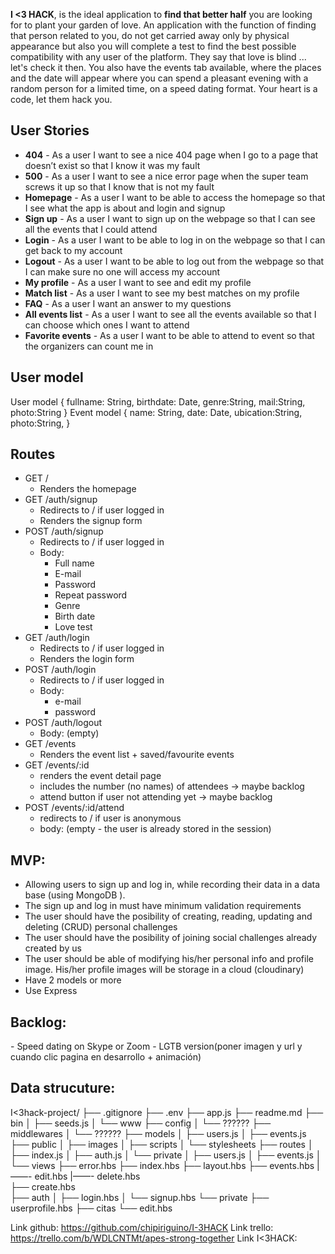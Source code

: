 **I <3 HACK**, is the ideal application to **find that better half** you are looking for to plant your garden of love. An application with the function of finding that person related to you, do not get carried away only by physical appearance but also you will complete a test to find the best possible compatibility with any user of the platform.
They say that love is blind ... let's check it then.
You also have the events tab available, where the places and the date will appear where you can spend a pleasant evening with a random person for a limited time, on a speed dating format.
Your heart is a code, let them hack you.


## User Stories
- **404** - As a user I want to see a nice 404 page when I go to a page that doesn’t exist so that I know it was my fault
- **500** - As a user I want to see a nice error page when the super team screws it up so that I know that is not my fault
- **Homepage** - As a user I want to be able to access the homepage so that I see what the app is about and login and signup
- **Sign up** - As a user I want to sign up on the webpage so that I can see all the events that I could attend
- **Login** - As a user I want to be able to log in on the webpage so that I can get back to my account
- **Logout** - As a user I want to be able to log out from the webpage so that I can make sure no one will access my account
- **My profile** - As a user I want to see and edit my profile
- **Match list** - As a user I want to see my best matches on my profile
- **FAQ** - As a user I want an answer to my questions
- **All events list** - As a user I want to see all the events available so that I can choose which ones I want to attend
- **Favorite events** - As a user I want to be able to attend to event so that the organizers can count me in


## User model
User model
{
fullname: String,
    birthdate: Date,
    genre:String,
    mail:String,
    photo:String
}
Event model
{
   name: String,
    date: Date,
    ubication:String,
    photo:String,
}


## Routes
- GET /
  - Renders the homepage
- GET /auth/signup
  - Redirects to / if user logged in
  - Renders the signup form
- POST /auth/signup
  - Redirects to / if user logged in
  - Body:
    - Full name
    - E-mail
    - Password
    - Repeat password
    - Genre
    - Birth date
    - Love test
- GET /auth/login
  - Redirects to / if user logged in
  - Renders the login form 
- POST /auth/login
  - Redirects to / if user logged in
  - Body:
    - e-mail
    - password
- POST /auth/logout
  - Body: (empty)
- GET /events
  - Renders the event list + saved/favourite events
- GET /events/:id
  - renders the event detail page
  - includes the number (no names) of attendees -> maybe backlog
  - attend button if user not attending yet -> maybe backlog
- POST /events/:id/attend
  - redirects to / if user is anonymous
  - body: (empty - the user is already stored in the session)



## <h2>MVP:</h2>
* Allowing users to sign up and log in, while recording their data in a data base (using MongoDB ).
* The sign up and log in must have minimum validation requirements
* The user should have the posibility of creating, reading, updating and deleting (CRUD) personal challenges
* The user should have the posibility of joining social challenges already created by us
* The user should be able of modifying his/her personal info and profile image. His/her profile images will be storage in a cloud (cloudinary)
* Have 2 models or more
* Use Express


<h2>Backlog:</h2>
- Speed dating on Skype or Zoom
- LGTB version(poner imagen y url y cuando clic pagina en desarrollo + animación)

<h2>Data strucuture:</h2>

I<3hack-project/
        ├── .gitignore
        ├── .env
        ├── app.js
        ├── readme.md
        ├── bin
        │   ├── seeds.js
        │   └── www
        ├── config
        │   └── ??????
        ├── middlewares
        │   └── ??????
        ├── models
        │   ├── users.js
        │   ├── events.js 
        ├── public
        │   ├── images
        │   ├── scripts
        │   └── stylesheets
        ├── routes
        │   ├── index.js
        │   ├── auth.js
        │   └── private
        │       ├── users.js
        │       ├── events.js
        │
        └── views
            ├── error.hbs
            ├── index.hbs
            ├── layout.hbs
            ├── events.hbs
                 |——- edit.hbs
                 |——- delete.hbs  
                ├── create.hbs      
            ├── auth
            │   ├── login.hbs
            │   └── signup.hbs
            └── private
                ├── userprofile.hbs
                   ├── citas
                    └── edit.hbs



Link github: <a>https://github.com/chipiriguino/I-3HACK</a>
Link trello: <a>https://trello.com/b/WDLCNTMt/apes-strong-together</a>
Link I<3HACK: 
